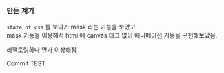 ### 만든 계기 
`state of css` 를 보다가 mask 라는 기능을 보았고,    
mask 기능을 이용해서 html 에 canvas 태그 없이 애니메이션 기능을 구현해보았음.

리팩토링하다 먼가 이상해짐

Commit TEST